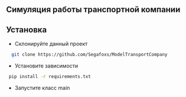 
## Симуляция работы транспортной компании


## Установка

- Склонируйте данный проект

```bash
  git clone https://github.com/Segafoxs/ModelTransportCompany
```
- Установите зависимости
```bash
 pip install -r requirements.txt 
``` 
- Запустите класс main
